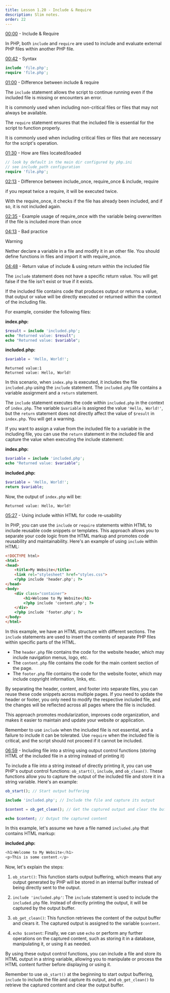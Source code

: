 ```yaml
---
title: Lesson 1.20 - Include & Require
description: Slim notes.
order: 22
---
```


[00:00](https://www.youtube.com/watch?v=pQLO6l5lp-Y&list=PLr3d3QYzkw2xabQRUpcZ_IBk9W50M9pe-&index=21&t=0s) - Include & Require

In PHP, both `include` and `require` are used to include and evaluate external PHP files within another PHP file.

[00:42](https://www.youtube.com/watch?v=pQLO6l5lp-Y&list=PLr3d3QYzkw2xabQRUpcZ_IBk9W50M9pe-&index=21&t=42s) - Syntax

```php
include 'file.php';
require 'file.php';
```

[01:00](https://www.youtube.com/watch?v=pQLO6l5lp-Y&list=PLr3d3QYzkw2xabQRUpcZ_IBk9W50M9pe-&index=21&t=60s) - Difference between include & require

The `include` statement allows the script to continue running even if the included file is missing or encounters an error.

It is commonly used when including non-critical files or files that may not always be available.

The `require` statement ensures that the included file is essential for the script to function properly.

It is commonly used when including critical files or files that are necessary for the script's operation.


[01:30](https://www.youtube.com/watch?v=pQLO6l5lp-Y&list=PLr3d3QYzkw2xabQRUpcZ_IBk9W50M9pe-&index=21&t=90s) - How are files located/loaded

```php
// look by default in the main dir configured by php.ini
// see include_path configuration
require 'file.php'; 
```


[02:13](https://www.youtube.com/watch?v=pQLO6l5lp-Y&list=PLr3d3QYzkw2xabQRUpcZ_IBk9W50M9pe-&index=21&t=133s) - Difference between include_once, require_once & include, require

if you repeat twice a require, it will be executed twice. 

With the require_once, it checks if the file has already been included, and if so, it is not included again.

[02:35](https://www.youtube.com/watch?v=pQLO6l5lp-Y&list=PLr3d3QYzkw2xabQRUpcZ_IBk9W50M9pe-&index=21&t=155s) - Example usage of require_once with the variable being overwritten if the file is included more than once

[04:13](https://www.youtube.com/watch?v=pQLO6l5lp-Y&list=PLr3d3QYzkw2xabQRUpcZ_IBk9W50M9pe-&index=21&t=253s) - Bad practice

>[!warning]
> Nether declare a variable in a file and modify it in an other file. You should define functions in files and import it with require_once.

[04:48](https://www.youtube.com/watch?v=pQLO6l5lp-Y&list=PLr3d3QYzkw2xabQRUpcZ_IBk9W50M9pe-&index=21&t=288s) - Return value of include & using return within the included file


The `include` statement does not have a specific return value. You will get false if the file isn't exist or true if it exists.

If the included file contains code that produces output or returns a value, that output or value will be directly executed or returned within the context of the including file.

For example, consider the following files:

**index.php:**
```php
$result = include 'included.php';
echo "Returned value: $result";
echo "Returned value: $variable";
```

**included.php:**
```php
$variable = 'Hello, World!';
```

```
Returned value:1
Returned value: Hello, World!
```

In this scenario, when `index.php` is executed, it includes the file `included.php` using the `include` statement. The `included.php` file contains a variable assignment and a `return` statement.

The `include` statement executes the code within `included.php` in the context of `index.php`. The variable `$variable` is assigned the value `'Hello, World!'`, but the `return` statement does not directly affect the value of `$result` in `index.php`. You will get a warning.


If you want to assign a value from the included file to a variable in the including file, you can use the `return` statement in the included file and capture the value when executing the include statement:

**index.php:**
```php
$variable = include 'included.php';
echo "Returned value: $variable";
```

**included.php:**
```php
$variable = 'Hello, World!';
return $variable;
```

Now, the output of `index.php` will be:
```
Returned value: Hello, World!
```


[05:27](https://www.youtube.com/watch?v=pQLO6l5lp-Y&list=PLr3d3QYzkw2xabQRUpcZ_IBk9W50M9pe-&index=21&t=327s) - Using include within HTML for code re-usability

In PHP, you can use the `include` or `require` statements within HTML to include reusable code snippets or templates. This approach allows you to separate your code logic from the HTML markup and promotes code reusability and maintainability. Here's an example of using `include` within HTML:

```html
<!DOCTYPE html>
<html>
<head>
    <title>My Website</title>
    <link rel="stylesheet" href="styles.css">
    <?php include 'header.php'; ?>
</head>
<body>
    <div class="container">
        <h1>Welcome to My Website</h1>
        <?php include 'content.php'; ?>
    </div>
    <?php include 'footer.php'; ?>
</body>
</html>
```

In this example, we have an HTML structure with different sections. The `include` statements are used to insert the contents of separate PHP files within specific parts of the HTML.

- The `header.php` file contains the code for the website header, which may include navigation menus, logo, etc.
- The `content.php` file contains the code for the main content section of the page.
- The `footer.php` file contains the code for the website footer, which may include copyright information, links, etc.

By separating the header, content, and footer into separate files, you can reuse these code snippets across multiple pages. If you need to update the header or footer, you only need to modify the respective included file, and the changes will be reflected across all pages where the file is included.

This approach promotes modularization, improves code organization, and makes it easier to maintain and update your website or application.

Remember to use `include` when the included file is not essential, and a failure to include it can be tolerated. Use `require` when the included file is critical, and the script should not proceed if it cannot be included.

[06:59](https://www.youtube.com/watch?v=pQLO6l5lp-Y&list=PLr3d3QYzkw2xabQRUpcZ_IBk9W50M9pe-&index=21&t=419s) - Including file into a string using output control functions (storing HTML of the included file in a string instead of printing it)

To include a file into a string instead of directly printing it, you can use PHP's output control functions: `ob_start()`, `include`, and `ob_clean()`. These functions allow you to capture the output of the included file and store it in a string variable. Here's an example:

```php
ob_start(); // Start output buffering

include 'included.php'; // Include the file and capture its output

$content = ob_get_clean(); // Get the captured output and clear the buffer

echo $content; // Output the captured content
```

In this example, let's assume we have a file named `included.php` that contains HTML markup:

**included.php:**
```php
<h1>Welcome to My Website</h1>
<p>This is some content.</p>
```

Now, let's explain the steps:

1. `ob_start()`: This function starts output buffering, which means that any output generated by PHP will be stored in an internal buffer instead of being directly sent to the output.

2. `include 'included.php'`: The `include` statement is used to include the `included.php` file. Instead of directly printing the output, it will be captured by the output buffer.

3. `ob_get_clean()`: This function retrieves the content of the output buffer and clears it. The captured output is assigned to the variable `$content`.

4. `echo $content`: Finally, we can use `echo` or perform any further operations on the captured content, such as storing it in a database, manipulating it, or using it as needed.

By using these output control functions, you can include a file and store its HTML output in a string variable, allowing you to manipulate or process the HTML content further before displaying or using it.

Remember to use `ob_start()` at the beginning to start output buffering, `include` to include the file and capture its output, and `ob_get_clean()` to retrieve the captured content and clear the output buffer.
